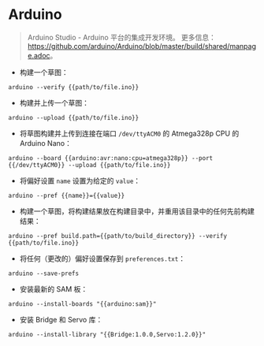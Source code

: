 # Arduino

> Arduino Studio - Arduino 平台的集成开发环境。
> 更多信息：<https://github.com/arduino/Arduino/blob/master/build/shared/manpage.adoc>。

- 构建一个草图：

`arduino --verify {{path/to/file.ino}}`

- 构建并上传一个草图：

`arduino --upload {{path/to/file.ino}}`

- 将草图构建并上传到连接在端口 `/dev/ttyACM0` 的 Atmega328p CPU 的 Arduino Nano：

`arduino --board {{arduino:avr:nano:cpu=atmega328p}} --port {{/dev/ttyACM0}} --upload {{path/to/file.ino}}`

- 将偏好设置 `name` 设置为给定的 `value`：

`arduino --pref {{name}}={{value}}`

- 构建一个草图，将构建结果放在构建目录中，并重用该目录中的任何先前构建结果：

`arduino --pref build.path={{path/to/build_directory}} --verify {{path/to/file.ino}}`

- 将任何（更改的）偏好设置保存到 `preferences.txt`：

`arduino --save-prefs`

- 安装最新的 SAM 板：

`arduino --install-boards "{{arduino:sam}}"`

- 安装 Bridge 和 Servo 库：

`arduino --install-library "{{Bridge:1.0.0,Servo:1.2.0}}"`